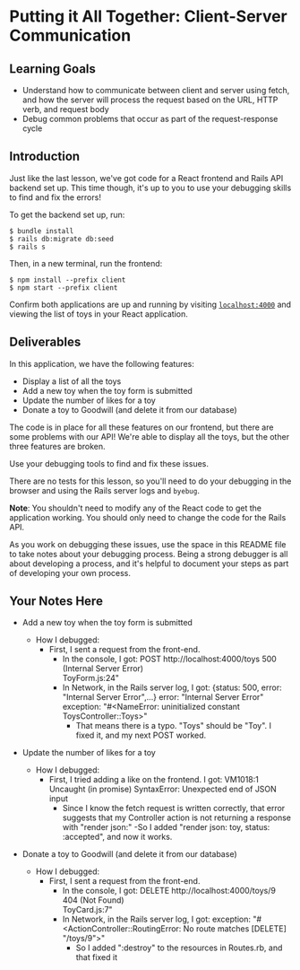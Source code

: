 # Putting it All Together: Client-Server Communication

## Learning Goals

- Understand how to communicate between client and server using fetch, and how
  the server will process the request based on the URL, HTTP verb, and request
  body
- Debug common problems that occur as part of the request-response cycle

## Introduction

Just like the last lesson, we've got code for a React frontend and Rails API
backend set up. This time though, it's up to you to use your debugging skills to
find and fix the errors!

To get the backend set up, run:

```console
$ bundle install
$ rails db:migrate db:seed
$ rails s
```

Then, in a new terminal, run the frontend:

```console
$ npm install --prefix client
$ npm start --prefix client
```

Confirm both applications are up and running by visiting
[`localhost:4000`](http://localhost:4000) and viewing the list of toys in your
React application.

## Deliverables

In this application, we have the following features:

- Display a list of all the toys
- Add a new toy when the toy form is submitted
- Update the number of likes for a toy
- Donate a toy to Goodwill (and delete it from our database)

The code is in place for all these features on our frontend, but there are some
problems with our API! We're able to display all the toys, but the other three
features are broken.

Use your debugging tools to find and fix these issues.

There are no tests for this lesson, so you'll need to do your debugging in the
browser and using the Rails server logs and `byebug`.

**Note**: You shouldn't need to modify any of the React code to get the
application working. You should only need to change the code for the Rails API.

As you work on debugging these issues, use the space in this README file to take
notes about your debugging process. Being a strong debugger is all about
developing a process, and it's helpful to document your steps as part of
developing your own process.

## Your Notes Here

- Add a new toy when the toy form is submitted

  - How I debugged:
      - First, I sent a request from the front-end. 
        - In the console, I got: 
          POST http://localhost:4000/toys 500 (Internal Server Error)  
          ToyForm.js:24"
        - In Network, in the Rails server log, I got: 
          {status: 500, error: "Internal Server Error",…}
          error: "Internal Server Error"
          exception: "#<NameError: uninitialized constant ToysController::Toys>"
          - That means there is a typo. "Toys" should be "Toy". I fixed it, and my next POST worked. 


- Update the number of likes for a toy

  - How I debugged:
    - First, I tried adding a like on the frontend. I got: 
      VM1018:1 Uncaught (in promise) SyntaxError: Unexpected end of JSON input
      - Since I know the fetch request is written correctly, that error suggests that my Controller action is not returning a response with "render json:"
        -So I added "render json: toy, status: :accepted", and now it works. 

- Donate a toy to Goodwill (and delete it from our database)

  - How I debugged:
      - First, I sent a request from the front-end. 
        - In the console, I got: 
          DELETE http://localhost:4000/toys/9 404 (Not Found)  
          ToyCard.js:7"
        - In Network, in the Rails server log, I got: 
          exception: "#<ActionController::RoutingError: No route matches [DELETE] \"/toys/9\">"
          - So I added ":destroy" to the resources in Routes.rb, and that fixed it

